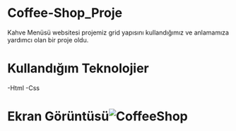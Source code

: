 # Coffee-Shop_Proje
 Kahve Menüsü websitesi projemiz grid yapısını kullandığımız ve anlamamıza yardımcı olan bir proje oldu.

# Kullandığım Teknolojier
-Html -Css

# Ekran Görüntüsü![CoffeeShop](https://github.com/user-attachments/assets/73502534-f974-467d-bd75-9e48500a6b06)
